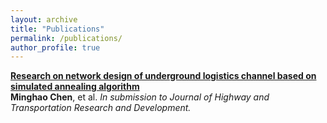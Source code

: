 ```yaml
---
layout: archive
title: "Publications"
permalink: /publications/
author_profile: true
---
```


<b>[Research on network design of underground logistics channel based on simulated annealing algorithm](http://minghaochen.com/2019-paper1)</b> <br>
<b>Minghao Chen</b>, et al. <i>In submission to Journal of Highway and Transportation Research and Development.</i>